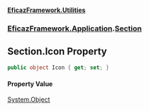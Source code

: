#### [EficazFramework.Utilities](EficazFrameworkUtilities.md 'EficazFramework Utilities')
### [EficazFramework.Application](EficazFrameworkUtilities.md#EficazFramework.Application 'EficazFramework.Application').[Section](EficazFramework.Application/Section.md 'EficazFramework.Application.Section')

## Section.Icon Property

```csharp
public object Icon { get; set; }
```

#### Property Value
[System.Object](https://docs.microsoft.com/en-us/dotnet/api/System.Object 'System.Object')